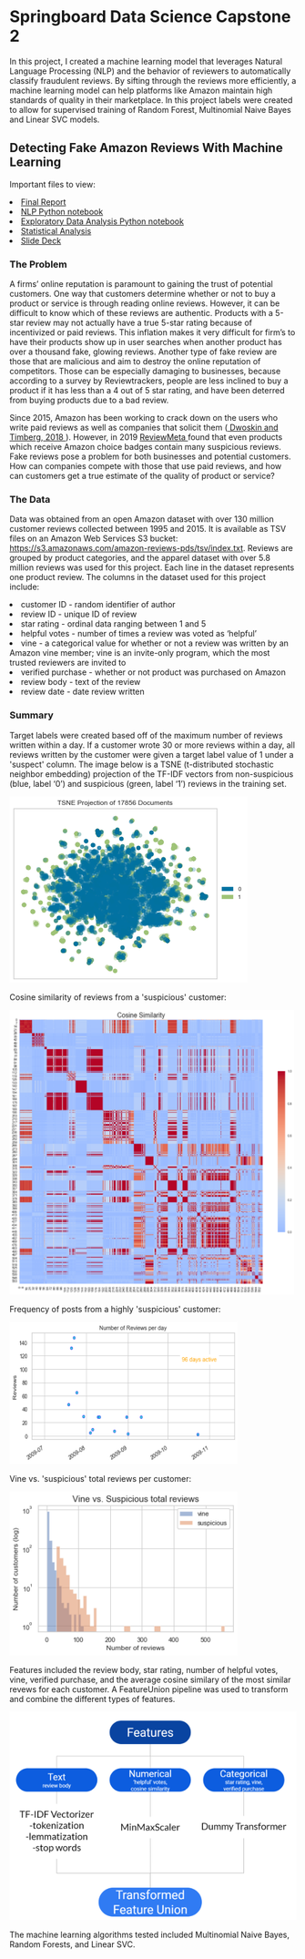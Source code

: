 # Springboard Data Science Capstone 2
In this project, I created a machine learning model that leverages Natural Language Processing (NLP) and the behavior of reviewers to automatically classify fraudulent reviews. By sifting through the reviews more efficiently, a machine learning model can help platforms like Amazon maintain high standards of quality in their marketplace. In this project labels were created to allow for supervised training of Random Forest, Multinomial Naive Bayes and Linear SVC models. 

## Detecting Fake Amazon Reviews With Machine Learning

Important files to view:
<li> <a href='https://github.com/chantel808/Springboard_Capstone2/blob/master/Capstone%202%20Final%20Report%20-%20CClark.pdf'> Final Report </a></li>
<li> <a href='https://github.com/chantel808/Springboard_Capstone2/blob/master/Amazon_reviews_NLP_CClark.ipynb'> NLP Python notebook </a> </li>
<li> <a href='https://github.com/chantel808/Springboard_Capstone2/blob/master/Amazon_reviews_EDA_CClark.ipynb'> Exploratory Data Analysis Python notebook </a> </li>
<li> <a href='https://github.com/chantel808/Springboard_Capstone2/blob/master/Amazon_reviews_stats_CClark.ipynb'> Statistical Analysis </a> </li>
<li> <a href='https://github.com/chantel808/Springboard_Capstone2/blob/master/Capstone2-slide-deck-cclark.pdf'> Slide Deck </a> </li>

### The Problem
A firms’ online reputation is paramount to gaining the trust of potential customers. One way that customers  determine whether or not to buy a product or service is through reading online  reviews. However, it can be difficult to know which of these reviews are authentic. Products with a 5-star review may not actually have a true 5-star rating because of incentivized or paid reviews. This inflation makes it very difficult for firm’s to have their products show up in user searches when another product has over a thousand fake, glowing reviews. Another type of fake review are those that are malicious and aim to destroy the online reputation of competitors. Those can be especially damaging to businesses, because according to a survey by Reviewtrackers, people are less inclined to buy a product if it has less than a 4 out of 5 star rating, and have been deterred from buying products due to a bad review.

Since 2015, Amazon has been working to crack down on the users who write paid reviews as well as companies that solicit them (<a href='https://www.washingtonpost.com/business/economy/how-merchants-secretly-use-facebook-to-flood-amazon-with-fake-reviews/2018/04/23/5dad1e30-4392-11e8-8569-26fda6b404c7_story.html'> Dwoskin and Timberg, 2018 </a>). However, in 2019 <a href='https://reviewmeta.com/'> ReviewMeta </a> found that even products which receive Amazon choice badges contain many suspicious reviews.  Fake reviews pose a problem for both businesses and potential customers. How can companies compete with those that use paid reviews, and how can customers get a true estimate of the quality of product or service?

### The Data
Data was obtained from an open Amazon dataset with over 130 million customer reviews collected between 1995 and 2015. It is available as TSV files on an Amazon Web Services S3 bucket: https://s3.amazonaws.com/amazon-reviews-pds/tsv/index.txt. Reviews are grouped by product categories, and the apparel dataset with over 5.8 million reviews was used for this project. Each line in the dataset represents one product review. The columns in the dataset used for this project include: 

<li> customer ID - random identifier of author </li>
<li> review ID - unique ID of review  </li>
<li>star rating - ordinal data ranging between 1 and 5 </li>
<li>helpful votes - number of times a review was voted as ‘helpful’ </li>
<li>vine -  a categorical value for whether or not a review was written by an Amazon vine member; vine is an invite-only program, which the most trusted reviewers are invited to </li>
<li>verified purchase - whether or not product was purchased on Amazon </li>
<li>review body - text of the review </li>
<li>review date - date review written </li>

### Summary
Target labels were created based off of the maximum number of reviews written within a day. If a customer wrote 30 or more reviews within a day, all reviews written by the customer were given a target label value of 1 under a 'suspect' column. The image below is a TSNE (t-distributed stochastic neighbor embedding) projection of the TF-IDF vectors from non-suspicious (blue, label ‘0’) and suspicious (green, label ‘1’) reviews in the training set.

<img src="https://github.com/chantel808/Springboard_Capstone2/blob/master/tsne.png">

Cosine similarity of reviews from a 'suspicious' customer:

<img src="https://github.com/chantel808/Springboard_Capstone2/blob/master/cosine_similarity.png" width="500" height="500">

Frequency of posts from a highly 'suspicious' customer:

<img src="https://github.com/chantel808/Springboard_Capstone2/blob/master/suspect_revs_per_day.png" width="400" height="250">

Vine vs. 'suspicious' total reviews per customer:

<img src="https://github.com/chantel808/Springboard_Capstone2/blob/master/vine_total_revs.png" width="400">

Features included the review body, star rating, number of helpful votes, vine, verified purchase, and the average cosine similary of the most similar revews for each customer. A FeatureUnion pipeline was used to transform and combine the different types of features.

![Feature pipeline](https://github.com/chantel808/Springboard_Capstone2/blob/master/feature_pipeline_rs.png)

The machine learning algorithms tested included Multinomial Naive Bayes, Random Forests, and Linear SVC.

<!-- <img src="" width="400" height="400"> -->

